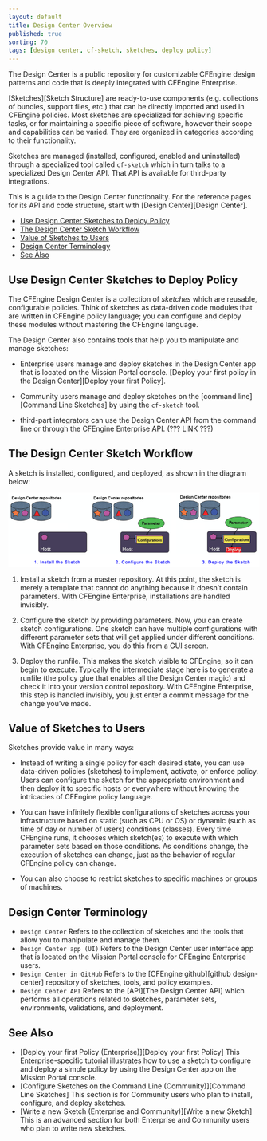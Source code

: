 ```yaml
---
layout: default
title: Design Center Overview
published: true
sorting: 70
tags: [design center, cf-sketch, sketches, deploy policy]
---
```


The Design Center is a public repository for customizable CFEngine design 
patterns and code that is deeply integrated with CFEngine Enterprise.

[Sketches][Sketch Structure] are ready-to-use components (e.g.
collections of bundles, support files, etc.) that can be directly
imported and used in CFEngine policies. Most sketches are specialized
for achieving specific tasks, or for maintaining a specific piece of
software, however their scope and capabilities can be varied. They are
organized in categories according to their functionality.

Sketches are managed (installed, configured, enabled and uninstalled)
through a specialized tool called `cf-sketch` which in turn talks to a
specialized Design Center API. That API is available for third-party
integrations.

This is a guide to the Design Center functionality. For the reference
pages for its API and code structure, start with
[Design Center][Design Center].

* [Use Design Center Sketches to Deploy Policy](#use-design-center-sketches-to-deploy-policy)
* [The Design Center Sketch Workflow](#the-design-center-sketch-workflow)
* [Value of Sketches to Users](#value-of-sketches-to-users)
* [Design Center Terminology](#design-center-terminology)
* [See Also](#see-also)

## Use Design Center Sketches to Deploy Policy

The CFEngine Design Center is a collection of *sketches* which are
reusable, configurable policies. Think of sketches as data-driven code
modules that are written in CFEngine policy language; you can
configure and deploy these modules without mastering the CFEngine
language.

The Design Center also contains tools that help you to manipulate and 
manage sketches: 

* Enterprise users manage and deploy sketches in the Design Center app that is located on 
the Mission Portal console. [Deploy your first policy in the Design Center][Deploy your first Policy].

* Community users manage and deploy sketches on the [command line][Command Line Sketches] by using the `cf-sketch` 
tool.

* third-part integrators can use the Design Center API from the
command line or through the CFEngine Enterprise API. (??? LINK ???)

## The Design Center Sketch Workflow

A sketch is installed, configured, and deployed, as shown in the diagram below:

![Sketch Workflow](DCsketchworkflow.png)

1. Install a sketch from a master repository. At this point, the
sketch is merely a template that cannot do anything because it doesn’t
contain parameters. With CFEngine Enterprise, installations are
handled invisibly.

2. Configure the sketch by providing parameters. Now, you can create
sketch configurations. One sketch can have multiple configurations
with different parameter sets that will get applied under different
conditions. With CFEngine Enterprise, you do this from a GUI screen.

3. Deploy the runfile. This makes the sketch visible to CFEngine, so
it can begin to execute. Typically the intermediate stage here is to
generate a runfile (the policy glue that enables all the Design Center
magic) and check it into your version control repository. With
CFEngine Enterprise, this step is handled invisibly, you just enter a
commit message for the change you've made.

## Value of Sketches to Users

Sketches provide value in many ways:

* Instead of writing a single policy for each desired state, you can
use data-driven policies (sketches) to implement, activate, or enforce
policy. Users can configure the sketch for the appropriate environment
and then deploy it to specific hosts or everywhere without knowing the
intricacies of CFEngine policy language.

* You can have infinitely flexible configurations of sketches across your infrastructure 
based on static (such as CPU or OS) or dynamic (such as time of day or number of users) 
conditions (classes). Every time CFEngine runs, it chooses which sketch(es) to execute with 
which parameter sets based on those conditions. As conditions change, the execution of 
sketches can change, just as the behavior of regular CFEngine policy can change.

* You can also choose to restrict sketches to specific machines or groups of machines.

## Design Center Terminology

* `Design Center`  Refers to the collection of sketches and the tools that allow you to 
manipulate and manage them.
* `Design Center app (UI)` Refers to the Design Center user interface app that is 
located on the Mission Portal console for CFEngine Enterprise users.
* `Design Center in GitHub` Refers to the [CFEngine github][github design-center] repository of sketches, tools, 
and policy examples.
* `Design Center API` Refers to the [API][The Design Center API] which performs all operations related to 
sketches, parameter sets, environments, validations, and deployment. 
 
## See Also ##

* [Deploy your first Policy (Enterprise)][Deploy your first Policy] This Enterprise-specific tutorial illustrates how 
to use a sketch to configure and deploy a simple policy by using the Design Center app on 
the Mission Portal console.
* [Configure Sketches on the Command Line (Community)][Command Line Sketches] This section is for Community users 
who plan to install, configure, and deploy sketches.
* [Write a new Sketch (Enterprise and Community)][Write a new Sketch] This is an advanced section for both Enterprise 
and Community users who plan to write new sketches.



